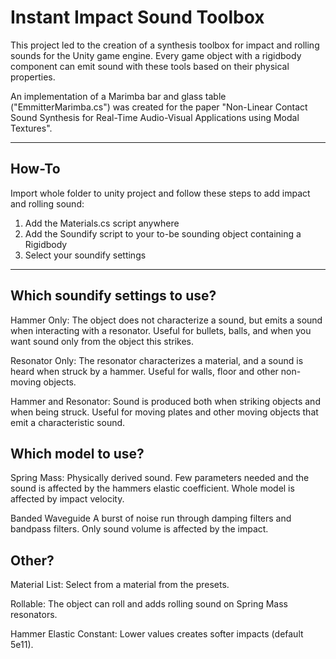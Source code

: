 # Instant Impact Sound Toolbox
This project led to the creation of a synthesis toolbox for impact and rolling sounds for the Unity game engine. Every game object with a rigidbody component can emit sound with these tools based on their physical properties.

An implementation of a Marimba bar and glass table ("EmmitterMarimba.cs") was created for the paper "Non-Linear Contact Sound Synthesis for Real-Time Audio-Visual Applications using Modal Textures".

---

## How-To
Import whole folder to unity project and follow these steps to add impact and rolling sound:

1. Add the Materials.cs script anywhere
2. Add the Soundify script to your to-be sounding object containing a Rigidbody
3. Select your soundify settings
---

## Which soundify settings to use?
Hammer Only:
The object does not characterize a sound, but emits a sound when interacting with a resonator.
Useful for bullets, balls, and when you want sound only from the object this strikes.

Resonator Only:
The resonator characterizes a material, and a sound is heard when struck by a hammer.
Useful for walls, floor and other non-moving objects.

Hammer and Resonator:
Sound is produced both when striking objects and when being struck.
Useful for moving plates and other moving objects that emit a characteristic sound.

## Which model to use?
Spring Mass:
Physically derived sound. Few parameters needed and the sound is affected by the hammers elastic coefficient. Whole model is affected by impact velocity.

Banded Waveguide
A burst of noise run through damping filters and bandpass filters. Only sound volume is affected by the impact.

## Other?
Material List: Select from a material from the presets.

Rollable: The object can roll and adds rolling sound on Spring Mass resonators.

Hammer Elastic Constant: Lower values creates softer impacts (default 5e11). 